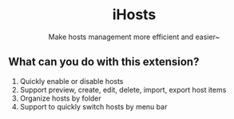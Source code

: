 <h1 align="center">
  <strong>iHosts</strong>
</h1>
<p align="center">Make hosts management more efficient and easier~</p>

## What can you do with this extension?

1. Quickly enable or disable hosts
2. Support preview, create, edit, delete, import, export host items
3. Organize hosts by folder
4. Support to quickly switch hosts by menu bar
